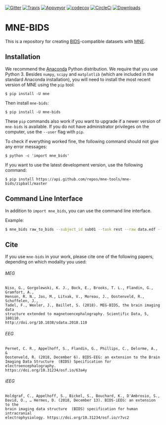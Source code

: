 [![Gitter](https://badges.gitter.im/mne-tools/mne-bids.svg)](https://gitter.im/mne-tools/mne-bids?utm_source=badge&utm_medium=badge&utm_campaign=pr-badge&utm_content=badge)
[![Travis](https://api.travis-ci.org/mne-tools/mne-bids.svg?branch=master "Travis")](https://travis-ci.org/mne-tools/mne-bids)
[![Appveyor](https://ci.appveyor.com/api/projects/status/g6jqpv31sp7q103s/branch/master?svg=true "Appveyor")](https://ci.appveyor.com/project/mne-tools/mne-bids/branch/master)
[![codecov](https://codecov.io/gh/mne-tools/mne-bids/branch/master/graph/badge.svg)](https://codecov.io/gh/mne-tools/mne-bids)
[![CircleCi](https://circleci.com/gh/mne-tools/mne-bids.svg?style=svg)](https://circleci.com/gh/mne-tools/mne-bids)
[![Downloads](https://pepy.tech/badge/mne-bids)](https://pepy.tech/project/mne-bids)

MNE-BIDS
========

This is a repository for creating
[BIDS](http://bids.neuroimaging.io/)-compatible datasets with
[MNE](https://mne-tools.github.io/stable/index.html).

Installation
------------

We recommend the [Anaconda](https://www.anaconda.com/download/) Python
distribution. We require that you use Python 3.
Besides `numpy`, `scipy` and `matplotlib` (which are included in the standard
Anaconda installation), you will need to install the most recent version of MNE
using the `pip` tool:

    $ pip install -U mne

Then install `mne-bids`:

    $ pip install -U mne-bids

These `pip` commands also work if you want to upgrade if a newer version of
`mne-bids` is available. If you do not have administrator privileges on the
computer, use the `--user` flag with `pip`.

To check if everything worked fine, the following command should not give any
error messages:

    $ python -c 'import mne_bids'

If you want to use the latest development version, use the following command:

    $ pip install https://api.github.com/repos/mne-tools/mne-bids/zipball/master

Command Line Interface
----------------------

In addition to `import mne_bids`, you can use the command line interface.

Example:

```bash
$ mne_bids raw_to_bids --subject_id sub01 --task rest --raw data.edf --output_path new_path
```

Cite
----

If you use `mne-bids` in your work, please cite one of the following papers,
depending on which modality you used:

###### MEG
    Niso, G., Gorgolewski, K. J., Bock, E., Brooks, T. L., Flandin, G., Gramfort, A.,
    Henson, R. N., Jas, M., Litvak, V., Moreau, J., Oostenveld, R., Schoffelen, J.,
    Tadel, F., Wexler, J., Baillet, S. (2018). MEG-BIDS, the brain imaging data
    structure extended to magnetoencephalography. Scientific Data, 5, 180110.
    http://doi.org/10.1038/sdata.2018.110

###### EEG
    Pernet, C. R., Appelhoff, S., Flandin, G., Phillips, C., Delorme, A., &
    Oostenveld, R. (2018, December 6). BIDS-EEG: an extension to the Brain
    Imaging Data Structure  (BIDS) Specification for electroencephalography.
    https://doi.org/10.31234/osf.io/63a4y

###### iEEG
    Holdgraf, C., Appelhoff, S., Bickel, S., Bouchard, K., D'Ambrosio, S.,
    David, O., … Hermes, D. (2018, December 13). BIDS-iEEG: an extension to the
    brain imaging data structure  (BIDS) specification for human intracranial
    electrophysiology. https://doi.org/10.31234/osf.io/r7vc2
